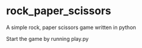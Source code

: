 # rock_paper_scissors
A simple rock, paper scissors game written in python

Start the game by running play.py
